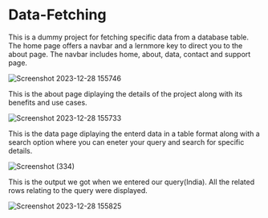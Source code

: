# Data-Fetching
This is a dummy project for fetching specific data from a database table.
The home page offers a navbar and a lernmore key to direct you to the about page. The navbar includes home, about, data, contact and support page.

![Screenshot 2023-12-28 155746](https://github.com/AryaParikh/Data-Fetching/assets/78726372/72b1e0a9-ce1b-4e90-8a72-321ca8f1acc1)

This is the about page diplaying the details of the project along with its benefits and use cases.

![Screenshot 2023-12-28 155733](https://github.com/AryaParikh/Data-Fetching/assets/78726372/633ef9d0-e3ed-4e10-b6b1-06e4a6271cf0)

This is the data page diplaying the enterd data in a table format along with a search option where you can eneter your query and search for specific details.

![Screenshot (334)](https://github.com/AryaParikh/Data-Fetching/assets/78726372/7eb13bcf-1add-416e-bbbf-79ee12b6c1ed)

This is the output we got when we entered our query(India). All the related rows relating to the query were displayed.

![Screenshot 2023-12-28 155825](https://github.com/AryaParikh/Data-Fetching/assets/78726372/929afb56-60fb-47f1-ae83-3f360483bd30)
